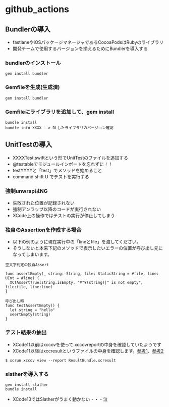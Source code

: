 # github_actions

## Bundlerの導入
- fastlaneやiOSパッケージマネージャであるCocoaPodsはRubyのライブラリ
- 開発チームで使用するバージョンを揃えるためにBundlerを導入する

### bundlerのインストール
```
gem install bundler
```

### Gemfileを生成(生成済)
```
gem install bundler
```

### Gemfileにライブラリを追加して、gem install
```
bundle install
bundle info XXXX --> DLしたライブラリのバージョン確認
```


## UnitTestの導入
- XXXXTest.swiftという形でUnitTestのファイルを追加する
- @testableでモジュールインポートを忘れずに！！
- testYYYYと「test」でメソッドを始めること
- command shift U でテストを実行する

### 強制unwrapはNG
- 失敗された位置が記録されない
- 強制アンラップ以降のコードが実行されない
- XCode上の操作ではテストの実行が停止してしまう

### 独自のAssertionを作成する場合
- 以下の例のように現在実行中の「lineとfile」を渡してください。
- そうしないと本来下記のメソッドで表示したいエラーの位置が呼び出し元になってしまいます。

```
空文字判定の独自Assert

func assertEmpty(_ string: String, file: StaticString = #file, line: UInt = #line) {
  XCTAssertTrue(string.isEmpty, "¥"¥(string)|" is not empty", file:file, line:line)
}

呼び出し時
func testAssertEmpty() {
  let string = "hello"
  seertEmpty(string)
}
```

### テスト結果の抽出
- XCode11以前はxccovを使って.xccovreportの中身を確認していたようです
- XCode11以降はxccresultというファイルの中身を確認します。[参考1](https://swet.dena.com/entry/2019/10/23/080000)、[参考2](https://engineering.mercari.com/blog/entry/20201218-61f7110851/)

```
$ xcrun xccov view --report ResultBundle.xcresult
```

### slatherを導入する

```
gem install slather
bundle install
```

- XCode13ではSlatherがうまく動かない・・・泣
